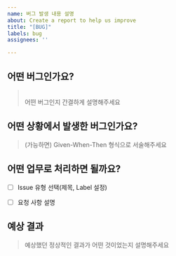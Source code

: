 ```yaml
---
name: 버그 발생 내용 설명
about: Create a report to help us improve
title: "[BUG]"
labels: bug
assignees: ''

---
```


## 어떤 버그인가요?
> <br>어떤 버그인지 간결하게 설명해주세요

## 어떤 상황에서 발생한 버그인가요?
> (가능하면) Given-When-Then 형식으로 서술해주세요

## 어떤 업무로 처리하면 될까요?
- [ ] Issue 유형 선택(제목, Label 설정)
- [ ] 요청 사항 설명


## 예상 결과
> 예상했던 정상적인 결과가 어떤 것이었는지 설명해주세요
